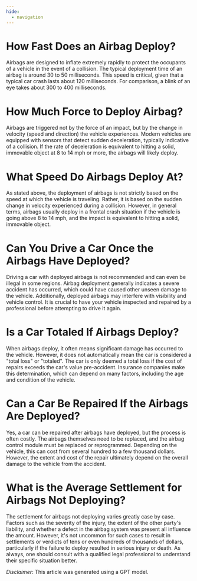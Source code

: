 ```yaml
---
hide:
  - navigation
---
```


# How Fast Does an Airbag Deploy?

Airbags are designed to inflate extremely rapidly to protect the occupants of a vehicle in the event of a collision. The typical deployment time of an airbag is around 30 to 50 milliseconds. This speed is critical, given that a typical car crash lasts about 120 milliseconds. For comparison, a blink of an eye takes about 300 to 400 milliseconds.

# How Much Force to Deploy Airbag?

Airbags are triggered not by the force of an impact, but by the change in velocity (speed and direction) the vehicle experiences. Modern vehicles are equipped with sensors that detect sudden deceleration, typically indicative of a collision. If the rate of deceleration is equivalent to hitting a solid, immovable object at 8 to 14 mph or more, the airbags will likely deploy.

# What Speed Do Airbags Deploy At?

As stated above, the deployment of airbags is not strictly based on the speed at which the vehicle is traveling. Rather, it is based on the sudden change in velocity experienced during a collision. However, in general terms, airbags usually deploy in a frontal crash situation if the vehicle is going above 8 to 14 mph, and the impact is equivalent to hitting a solid, immovable object.

# Can You Drive a Car Once the Airbags Have Deployed?

Driving a car with deployed airbags is not recommended and can even be illegal in some regions. Airbag deployment generally indicates a severe accident has occurred, which could have caused other unseen damage to the vehicle. Additionally, deployed airbags may interfere with visibility and vehicle control. It is crucial to have your vehicle inspected and repaired by a professional before attempting to drive it again.

# Is a Car Totaled If Airbags Deploy?

When airbags deploy, it often means significant damage has occurred to the vehicle. However, it does not automatically mean the car is considered a "total loss" or "totaled". The car is only deemed a total loss if the cost of repairs exceeds the car's value pre-accident. Insurance companies make this determination, which can depend on many factors, including the age and condition of the vehicle.

# Can a Car Be Repaired If the Airbags Are Deployed?

Yes, a car can be repaired after airbags have deployed, but the process is often costly. The airbags themselves need to be replaced, and the airbag control module must be replaced or reprogrammed. Depending on the vehicle, this can cost from several hundred to a few thousand dollars. However, the extent and cost of the repair ultimately depend on the overall damage to the vehicle from the accident.

# What is the Average Settlement for Airbags Not Deploying?

The settlement for airbags not deploying varies greatly case by case. Factors such as the severity of the injury, the extent of the other party's liability, and whether a defect in the airbag system was present all influence the amount. However, it's not uncommon for such cases to result in settlements or verdicts of tens or even hundreds of thousands of dollars, particularly if the failure to deploy resulted in serious injury or death. As always, one should consult with a qualified legal professional to understand their specific situation better.




*Disclaimer*: This article was generated using a GPT model.

